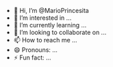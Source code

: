 - 👋 Hi, I’m @MarioPrincesita
- 👀 I’m interested in ...
- 🌱 I’m currently learning ...
- 💞️ I’m looking to collaborate on ...
- 📫 How to reach me ...
- 😄 Pronouns: ...
- ⚡ Fun fact: ...

<!---
MarioPrincesita/MarioPrincesita is a ✨ special ✨ repository because its `README.md` (this file) appears on your GitHub profile.
You can click the Preview link to take a look at your changes.
--->
